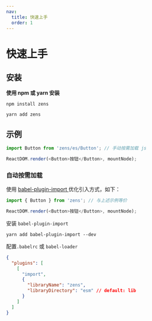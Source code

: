 ```yaml
---
nav:
  title: 快速上手
  order: 1
---
```


# 快速上手

## 安装

**使用 npm 或 yarn 安装**

```shell
npm install zens
```

```shell
yarn add zens
```

## 示例

```js
import Button from 'zens/es/Button'; // 手动按需加载 js

ReactDOM.render(<Button>按钮</Button>, mountNode);
```

### 自动按需加载

使用 [babel-plugin-import ](https://www.npmjs.com/package/babel-plugin-import) 优化引入方式，如下：

```js
import { Button } from 'zens'; // 与上述示例等价

ReactDOM.render(<Button>按钮</Button>, mountNode);
```

安装 `babel-plugin-import`

```
yarn add babel-plugin-import --dev
```

配置`.babelrc` 或 `babel-loader`

```json
{
  "plugins": [
    [
      "import",
      {
        "libraryName": "zens",
        "libraryDirectory": "esm" // default: lib
      }
    ]
  ]
}
```
